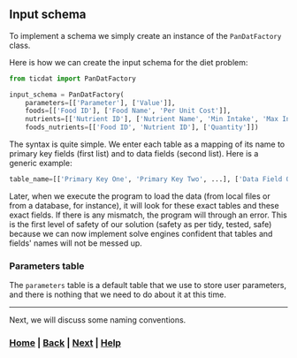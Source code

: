 ## Input schema
To implement a schema we simply create an instance of the `PanDatFactory`
class. 

Here is how we can create the input schema for the diet problem:
```python
from ticdat import PanDatFactory

input_schema = PanDatFactory(
    parameters=[['Parameter'], ['Value']],  
    foods=[['Food ID'], ['Food Name', 'Per Unit Cost']],
    nutrients=[['Nutrient ID'], ['Nutrient Name', 'Min Intake', 'Max Intake']],
    foods_nutrients=[['Food ID', 'Nutrient ID'], ['Quantity']])
```
The syntax is quite simple. We enter each table as a mapping of its name
to primary key fields (first list) and to data fields (second list). Here is
a generic example:

```python
table_name=[['Primary Key One', 'Primary Key Two', ...], ['Data Field One', 'Data Field Two', ...]]
```

Later, when we execute the program to load the data (from local files or 
from a database, for instance), it will look for these exact tables and 
these exact fields. If there is any mismatch, the program will through
an error. This is the first level of safety of our solution (safety as per tidy, 
tested, safe) because we can now implement solve engines confident that 
tables and fields' names will not be messed up.

### Parameters table
The `parameters` table is a default table that we use to store user
parameters, and there is nothing that we need to do about it at this time. 

------------------------------------------------------------------------------
Next, we will discuss some naming conventions.
### [Home][home] | [Back][back] | [Next][next] | [Help][help]

[home]: ../../README.md
[back]: ../README.md
[next]: ../2_naming_conventions/README.md
[help]: ../../../0_help/README.md